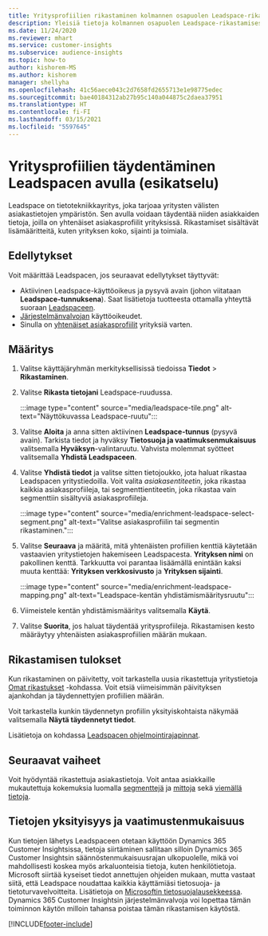 ```yaml
---
title: Yritysprofiilien rikastaminen kolmannen osapuolen Leadspace-rikastamisella
description: Yleisiä tietoja kolmannen osapuolen Leadspace-rikastamisesta.
ms.date: 11/24/2020
ms.reviewer: mhart
ms.service: customer-insights
ms.subservice: audience-insights
ms.topic: how-to
author: kishorem-MS
ms.author: kishorem
manager: shellyha
ms.openlocfilehash: 41c56aece043c2d7658fd2655713e1e98775edec
ms.sourcegitcommit: bae40184312ab27b95c140a044875c2daea37951
ms.translationtype: HT
ms.contentlocale: fi-FI
ms.lasthandoff: 03/15/2021
ms.locfileid: "5597645"
---
```

# <a name="enrichment-of-company-profiles-with-leadspace-preview"></a>Yritysprofiilien täydentäminen Leadspacen avulla (esikatselu)

Leadspace on tietotekniikkayritys, joka tarjoaa yritysten välisten asiakastietojen ympäristön. Sen avulla voidaan täydentää niiden asiakkaiden tietoja, joilla on yhtenäiset asiakasprofiilit yrityksissä. Rikastamiset sisältävät lisämääritteitä, kuten yrityksen koko, sijainti ja toimiala.

## <a name="prerequisites"></a>Edellytykset

Voit määrittää Leadspacen, jos seuraavat edellytykset täyttyvät:

- Aktiivinen Leadspace-käyttöoikeus ja pysyvä avain (johon viitataan **Leadspace-tunnuksena**). Saat lisätietoja tuotteesta ottamalla yhteyttä suoraan [Leadspaceen](https://www.leadspace.com/products/leadspace-on-demand/).
- [Järjestelmänvalvojan](permissions.md#administrator) käyttöoikeudet.
- Sinulla on [yhtenäiset asiakasprofiilit](customer-profiles.md) yrityksiä varten.

## <a name="configuration"></a>Määritys

1. Valitse käyttäjäryhmän merkityksellisissä tiedoissa **Tiedot** > **Rikastaminen**.

1. Valitse **Rikasta tietojani** Leadspace-ruudussa.

   :::image type="content" source="media/leadspace-tile.png" alt-text="Näyttökuvassa Leadspace-ruutu":::

1. Valitse **Aloita** ja anna sitten aktiivinen **Leadspace-tunnus** (pysyvä avain). Tarkista tiedot ja hyväksy **Tietosuoja ja vaatimuksenmukaisuus** valitsemalla **Hyväksyn**-valintaruutu. Vahvista molemmat syötteet valitsemalla **Yhdistä Leadspaceen**.

1. Valitse **Yhdistä tiedot** ja valitse sitten tietojoukko, jota haluat rikastaa Leadspacen yritystiedoilla. Voit valita *asiakasentiteetin*, joka rikastaa kaikkia asiakasprofiileja, tai segmenttientiteetin, joka rikastaa vain segmenttiin sisältyviä asiakasprofiileja.

   :::image type="content" source="media/enrichment-leadspace-select-segment.png" alt-text="Valitse asiakasprofiilin tai segmentin rikastaminen.":::

1. Valitse **Seuraava** ja määritä, mitä yhtenäisten profiilien kenttiä käytetään vastaavien yritystietojen hakemiseen Leadspacesta. **Yrityksen nimi** on pakollinen kenttä. Tarkkuutta voi parantaa lisäämällä enintään kaksi muuta kenttää: **Yrityksen verkkosivusto** ja **Yrityksen sijainti**.

   :::image type="content" source="media/enrichment-leadspace-mapping.png" alt-text="Leadspace-kentän yhdistämismääritysruutu":::
   
1. Viimeistele kentän yhdistämismääritys valitsemalla **Käytä**.

1. Valitse **Suorita**, jos haluat täydentää yritysprofiileja. Rikastamisen kesto määräytyy yhtenäisten asiakasprofiilien määrän mukaan.

## <a name="enrichment-results"></a>Rikastamisen tulokset

Kun rikastaminen on päivitetty, voit tarkastella uusia rikastettuja yritystietoja [Omat rikastukset](enrichment-hub.md) -kohdassa. Voit etsiä viimeisimmän päivityksen ajankohdan ja täydennettyjen profiilien määrän.

Voit tarkastella kunkin täydennetyn profiilin yksityiskohtaista näkymää valitsemalla **Näytä täydennetyt tiedot**.

Lisätietoja on kohdassa [Leadspacen ohjelmointirajapinnat](https://support.leadspace.com/hc/en-us/sections/201997649-API).

## <a name="next-steps"></a>Seuraavat vaiheet

Voit hyödyntää rikastettuja asiakastietoja. Voit antaa asiakkaille mukautettuja kokemuksia luomalla [segmenttejä](segments.md) ja [mittoja](measures.md) sekä [viemällä tietoja](export-destinations.md).

## <a name="data-privacy-and-compliance"></a>Tietojen yksityisyys ja vaatimustenmukaisuus

Kun tietojen lähetys Leadspaceen otetaan käyttöön Dynamics 365 Customer Insightsissa, tietoja siirtäminen sallitaan silloin Dynamics 365 Customer Insightsin säännöstenmukaisuusrajan ulkopuolelle, mikä voi mahdollisesti koskea myös arkaluonteisia tietoja, kuten henkilötietoja. Microsoft siirtää kyseiset tiedot annettujen ohjeiden mukaan, mutta vastaat siitä, että Leadspace noudattaa kaikkia käyttämiäsi tietosuoja- ja tietoturvavelvoitteita. Lisätietoja on [Microsoftin tietosuojalausekkeessa](https://go.microsoft.com/fwlink/?linkid=396732).
Dynamics 365 Customer Insightsin järjestelmänvalvoja voi lopettaa tämän toiminnon käytön milloin tahansa poistaa tämän rikastamisen käytöstä.


[!INCLUDE[footer-include](../includes/footer-banner.md)]